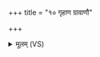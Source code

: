 +++
title = "१० गृहाण ग्रावाणौ"

+++
<details><summary>मूलम् (VS)</summary>

गृ॑हा॒ण ग्रावा॑णौ स॒कृतौ॑ वीर॒ हस्त॒ आ ते॑ दे॒वा य॒ज्ञिया॑ य॒ज्ञम॑गुः। त्रयो॒ वरा॑ यत॒मांस्त्वं वृ॑णी॒षे तास्ते॒ समृ॑द्धीरि॒ह रा॑धयामि ॥
</details>